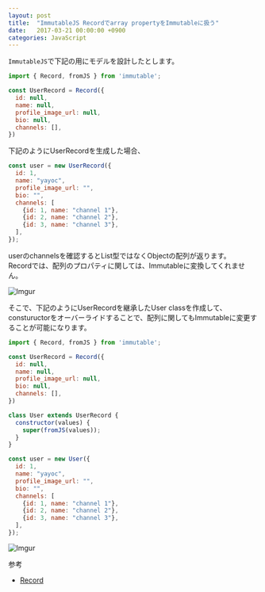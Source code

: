 ```yaml
---
layout: post
title:  "ImmutableJS Recordでarray propertyをImmutableに扱う"
date:   2017-03-21 00:00:00 +0900
categories: JavaScript
---
```


`ImmutableJS`で下記の用にモデルを設計したとします。

```JavaScript
import { Record, fromJS } from 'immutable';

const UserRecord = Record({
  id: null,
  name: null,
  profile_image_url: null,
  bio: null,
  channels: [],
})
```

下記のようにUserRecordを生成した場合、 

```JavaScript
const user = new UserRecord({
  id: 1,
  name: "yayoc",
  profile_image_url: "",
  bio: "",
  channels: [
    {id: 1, name: "channel 1"},
    {id: 2, name: "channel 2"},
    {id: 3, name: "channel 3"},
  ],
});
```
userのchannelsを確認するとList型ではなくObjectの配列が返ります。  
Recordでは、配列のプロパティに関しては、Immutableに変換してくれません。

![Imgur](http://i.imgur.com/3uYzN91.png)

そこで、下記のようにUserRecordを継承したUser classを作成して、  
constuructorをオーバーライドすることで、配列に関してもImmutableに変更することが可能になります。

```JavaScript
import { Record, fromJS } from 'immutable';

const UserRecord = Record({
  id: null,
  name: null,
  profile_image_url: null,
  bio: null,
  channels: [],
})

class User extends UserRecord {
  constructor(values) {
    super(fromJS(values));
  }
}

```

```JavaScript
const user = new User({
  id: 1,
  name: "yayoc",
  profile_image_url: "",
  bio: "",
  channels: [
    {id: 1, name: "channel 1"},
    {id: 2, name: "channel 2"},
    {id: 3, name: "channel 3"},
  ],
});
```

![Imgur](http://i.imgur.com/HNKvLvj.png)


参考  

* [Record](https://facebook.github.io/immutable-js/docs/#/Record)

